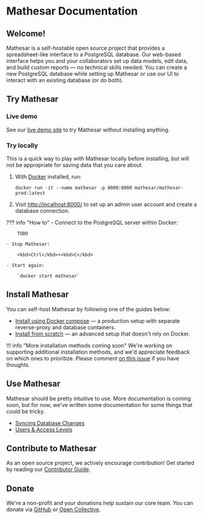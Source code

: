 # Mathesar Documentation

## Welcome!

Mathesar is a self-hostable open source project that provides a spreadsheet-like interface to a PostgreSQL database. Our web-based interface helps you and your collaborators set up data models, edit data, and build custom reports &mdash; no technical skills needed. You can create a new PostgreSQL database while setting up Mathesar or use our UI to interact with an existing database (or do both).

## Try Mathesar

### Live demo

See our [live demo site](https://demo.mathesar.org/) to try Mathesar without installing anything.

### Try locally

This is a quick way to play with Mathesar locally before installing, but will not be appropriate for saving data that you care about.

1. With [Docker](https://docs.docker.com/get-docker/) installed, run:

    ```
    docker run -it --name mathesar -p 8000:8000 mathesar/mathesar-prod:latest
    ```

1. Visit [http://localhost:8000/](http://localhost:8000/) to set up an admin user account and create a database connection.

??? info "How to"
    - Connect to the PostgreSQL server within Docker:

        TODO
    
    - Stop Mathesar:

        <kbd>Ctrl</kbd>+<kbd>C</kbd>

    - Start again:

        `docker start mathesar`

## Install Mathesar

You can self-host Mathesar by following one of the guides below:

- [Install using Docker compose](installation/docker-compose/index.md) — a production setup with separate reverse-proxy and database containers.
- [Install from scratch](installation/build-from-source/index.md) — an advanced setup that doesn't rely on Docker.

!!! info "More installation methods coming soon"
    We're working on supporting additional installation methods, and we'd appreciate feedback on which ones to prioritize. Please comment [on this issue](https://github.com/centerofci/mathesar/issues/2509) if you have thoughts.

## Use Mathesar

Mathesar should be pretty intuitive to use. More documentation is coming soon, but for now, we've written some documentation for some things that could be tricky.

- [Syncing Database Changes](./user-guide/syncing-db.md)
- [Users & Access Levels](./user-guide/users.md)

## Contribute to Mathesar

As an open source project, we actively encourage contribution! Get started by reading our [Contributor Guide](https://github.com/centerofci/mathesar/blob/develop/CONTRIBUTING.md).

## Donate

We're a non-profit and your donations help sustain our core team. You can donate via [GitHub](https://github.com/sponsors/centerofci) or [Open Collective](https://opencollective.com/mathesar).
